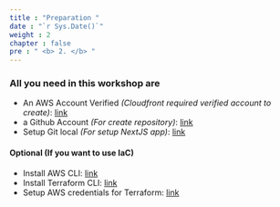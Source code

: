 ```yaml
---
title : "Preparation "
date : "`r Sys.Date()`"
weight : 2
chapter : false
pre : " <b> 2. </b> "
---
```


### All you need in this workshop are

- An AWS Account Verified *(Cloudfront required verified account to create)*: [link](https://aws.amazon.com/vi/account/)
- a Github Account *(For create repository)*: [link](https://github.com/)
- Setup Git local *(For setup NextJS app)*: [link](https://docs.github.com/en/get-started/getting-started-with-git/set-up-git)

#### Optional (If you want to use IaC)

- Install AWS CLI: [link](https://docs.aws.amazon.com/cli/latest/userguide/getting-started-install.html)
- Install Terraform CLI: [link](https://developer.hashicorp.com/terraform/tutorials/aws-get-started/install-cli)
- Setup AWS credentials for Terraform: [link](https://docs.aws.amazon.com/cli/v1/userguide/cli-configure-files.html)
